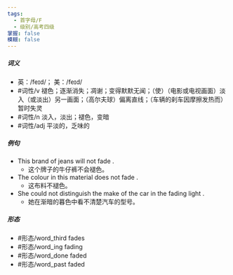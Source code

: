 ```yaml
---
tags:
  - 首字母/F
  - 级别/高考四级
掌握: false
模糊: false
---
```

##### 词义
- 英：/feɪd/； 美：/feɪd/
- #词性/v  褪色；逐渐消失；凋谢；变得默默无闻；（使）（电影或电视画面）淡入（或淡出）另一画面；（高尔夫球）偏离直线；（车辆的刹车因摩擦发热而）暂时失灵
- #词性/n  淡入，淡出；褪色，变暗
- #词性/adj  平淡的，乏味的
##### 例句
- This brand of jeans will not fade .
	- 这个牌子的牛仔裤不会褪色。
- The colour in this material does not fade .
	- 这布料不褪色。
- She could not distinguish the make of the car in the fading light .
	- 她在渐暗的暮色中看不清楚汽车的型号。
##### 形态
- #形态/word_third fades
- #形态/word_ing fading
- #形态/word_done faded
- #形态/word_past faded
